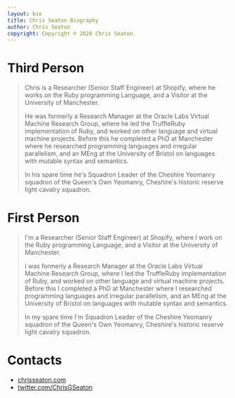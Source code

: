 ```yaml
---
layout: bio
title: Chris Seaton Biography
author: Chris Seaton
copyright: Copyright © 2020 Chris Seaton.
---
```


# Third Person

> Chris is a Researcher (Senior Staff Engineer) at Shopify, where he works on the
> Ruby programming Language, and a Visitor at the University of Manchester.
> 
> He was formerly a Research Manager at the Oracle Labs Virtual Machine Research
> Group, where he led the TruffleRuby implementation of Ruby, and worked on other
> language and virtual machine projects. Before this he completed a PhD at
> Manchester where he researched programming languages and irregular parallelism,
> and an MEng at the University of Bristol on languages with mutable syntax and
> semantics.
> 
> In his spare time he's Squadron Leader of the Cheshire Yeomanry squadron of
> the Queen's Own Yeomanry, Cheshire's historic reserve light cavalry squadron.

# First Person

> I'm a Researcher (Senior Staff Engineer) at Shopify, where I work on the
> Ruby programming Language, and a Visitor at the University of Manchester.
> 
> I was formerly a Research Manager at the Oracle Labs Virtual Machine Research
> Group, where I led the TruffleRuby implementation of Ruby, and worked on other
> language and virtual machine projects. Before this I completed a PhD at
> Manchester where I researched programming languages and irregular parallelism,
> and an MEng at the University of Bristol on languages with mutable syntax and
> semantics.
> 
> In my spare time I'm Squadron Leader of the Cheshire Yeomanry squadron of
> the Queen's Own Yeomanry, Cheshire's historic reserve light cavalry squadron.

# Contacts

* [chrisseaton.com](https://chrisseaton.com/)
* [twitter.com/ChrisGSeaton](https://twitter.com/ChrisGSeaton)
